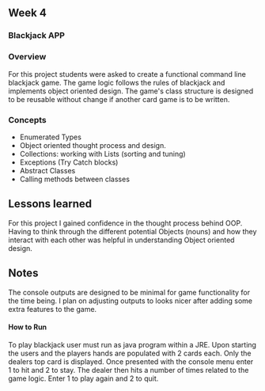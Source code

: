 ## Week 4
### Blackjack APP

### Overview
For this project students were asked to create a functional command line
blackjack game. The game logic follows the rules of blackjack and implements
object oriented design. The game's class structure is designed to be reusable
without change if another card game is to be written.

### Concepts
* Enumerated Types
* Object oriented thought process and design.
* Collections: working with Lists (sorting and tuning)
* Exceptions (Try Catch blocks)
* Abstract Classes
* Calling methods between classes

## Lessons learned
For this project I gained confidence in the thought process behind OOP.
Having to think through the different potential Objects (nouns) and how they
interact with each other was helpful in understanding Object oriented design.

## Notes
The console outputs are designed to be minimal for game functionality for the
time being. I plan on adjusting outputs to looks nicer after adding some extra
features to the game.

#### How to Run
To play blackjack user must run as java program within a JRE. Upon starting the
users and the players hands are populated with 2 cards each. Only the dealers
top card is displayed. Once presented with the console menu enter 1 to hit and 2
to stay. The dealer then hits a number of times related to the game logic.
Enter 1 to play again and 2 to quit.
